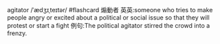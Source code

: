 agitator
/ˈædʒɪˌteɪtər/ #flashcard
煽動者
英英:someone who tries to make people angry or excited about a political or social issue so that they will protest or start a fight
例句:The political agitator stirred the crowd into a frenzy.